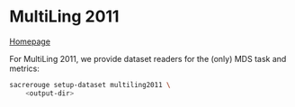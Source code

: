 # MultiLing 2011
[Homepage](https://users.iit.demokritos.gr/~ggianna/TAC2011/MultiLing2011.html)

For MultiLing 2011, we provide dataset readers for the (only) MDS task and metrics:
```bash
sacrerouge setup-dataset multiling2011 \
    <output-dir>
```